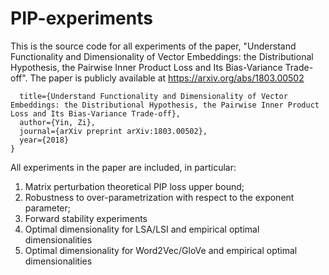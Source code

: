 # PIP-experiments

This is the source code for all experiments of the paper, "Understand Functionality and Dimensionality of Vector Embeddings: the Distributional Hypothesis, the Pairwise Inner Product Loss and Its Bias-Variance Trade-off". The paper is publicly available at
https://arxiv.org/abs/1803.00502

```@article{yin2018pairwise,  
  title={Understand Functionality and Dimensionality of Vector Embeddings: the Distributional Hypothesis, the Pairwise Inner Product Loss and Its Bias-Variance Trade-off},  
  author={Yin, Zi},  
  journal={arXiv preprint arXiv:1803.00502},  
  year={2018}  
}
```

All experiments in the paper are included, in particular:
1. Matrix perturbation theoretical PIP loss upper bound;
2. Robustness to over-parametrization with respect to the exponent parameter;
3. Forward stability experiments
4. Optimal dimensionality for LSA/LSI and empirical optimal dimensionalities
5. Optimal dimensionality for Word2Vec/GloVe and empirical optimal dimensionalities
